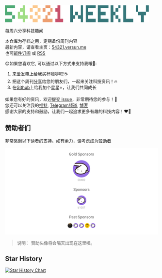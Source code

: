 ![54321 Weekly](https://github.com/versun/54321-Weekly/blob/ee321b365a9a085d9d03fa803837b6c4f5b83b37/uploads/2024/54321.png)

每周六分享科技趣闻  

本仓库为存档之用，定期备份周刊内容  
最新内容，请查看主页：[54321.versun.me](https://54321.versun.me)   
也可[邮件订阅](https://54321.versun.me) 或 [RSS](https://54321.versun.me/feed)

😊如果您喜欢它, 可以通过以下方式来支持我哦🎉: 
1. 来[爱发电](https://afdian.net/a/versun)上给我买杯咖啡吧!☕ 
2. 把这个周刊[分享](https://54321.versun.me)给您的朋友们，一起来关注科技资讯！🔥 
3. 在[Github](https://github.com/versun/54321-Weekly)上给我加个星星⭐，让我们共同成长 


如果您有好的资讯，欢迎[提交 issue](https://github.com/versun/54321-Weekly/issues)，非常期待您的参与！📝 \
您还可以关注我的[推特](https://twitter.com/VersunPan), [Telegram频道](https://t.me/+0hAhZfrPJGo1YmI9), [博客](https://blog.versun.me)\
感谢大家的支持和鼓励，让我们一起追求更多有趣的科技内容！❤️💪

## 赞助者们
非常感谢以下读者的支持。如有余力，请考虑成为[赞助者](https://afdian.net/a/versun)

<p align="center">
  <a href="https://raw.githubusercontent.com/versun/sponsors/main/sponsors.svg">
    <img src='https://raw.githubusercontent.com/versun/sponsors/main/sponsors.svg'/>
  </a>
</p>

> 说明： 赞助头像将会隔天出现在这里噢。

## Star History

[![Star History Chart](https://api.star-history.com/svg?repos=versun/54321-Weekly&type=Date)](https://star-history.com/#versun/54321-Weekly&Date)

